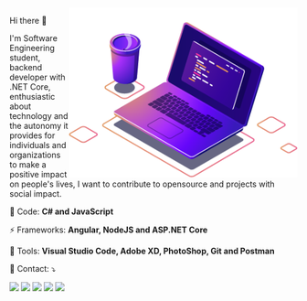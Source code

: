 

<img src="https://github.com/viniciusmorgado/viniciusmorgado/blob/master/Assets/computer-illustration.png" min-width="400px" max-width="400px" width="400px" align="right" alt="Computador iuriCode">

<p align="left"> 
  Hi there 👋

I'm Software Engineering student, backend developer with .NET Core, enthusiastic about technology and the autonomy it provides for individuals and organizations to make a positive impact on people's lives, I want to contribute to opensource and projects with social impact.
</p>

<p align="left">
  🦄 Code: <strong>C# and JavaScript</strong>
</p>

<p align="left">
  ⚡ Frameworks: <strong>Angular, NodeJS and ASP.NET Core</strong>
</p>

<p align="left">
  💼 Tools: <strong>Visual Studio Code, Adobe XD, PhotoShop, Git and Postman</strong>
</p>

<p align="left">
  💌 Contact: ⤵️
</p>

<p align="left">
  <a href="mailto:contato.viniciusdonatto@gmail.com" alt="Gmail">
  <img src="https://img.shields.io/badge/-Gmail-FF0000?style=flat-square&labelColor=FF0000&logo=gmail&logoColor=white&link=contato.viniciusdonatto@gmail.com" /></a>

  <a href="https://www.linkedin.com/in/viniciusmorgado/" alt="Linkedin">
  <img src="https://img.shields.io/badge/-Linkedin-0e76a8?style=flat-square&logo=Linkedin&logoColor=white&link=https://www.linkedin.com/in/viniciusmorgado/" /></a>

  <a href="https://wa.me/message/IBXTGSTHS3BSH1" alt="WhatsApp">
  <img src="https://img.shields.io/badge/-WhatsApp-25d366?style=flat-square&labelColor=25d366&logo=whatsapp&logoColor=white&link=https://wa.me/message/IBXTGSTHS3BSH1"/></a>

  <a href="https://www.facebook.com/435143a1b5fc8b" alt="Facebook">
  <img src="https://img.shields.io/badge/-Facebook-3b5998?style=flat-square&labelColor=3b5998&logo=facebook&logoColor=white&link=https://www.facebook.com/435143a1b5fc8b"/></a>

  <a href="https://www.instagram.com/eupigmeu/" alt="Instagram">
  <img src="https://img.shields.io/badge/-Instagram-DF0174?style=flat-square&labelColor=DF0174&logo=instagram&logoColor=white&link=https://www.instagram.com/eupigmeu/"/></a>
</p>  

